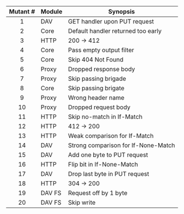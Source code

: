 | Mutant # | Module | Synopsis
|:-:|:--|---
| 1 | DAV | GET handler upon PUT request
| 2 | Core | Default handler returned too early
| 3 | HTTP | 200 -> 412
| 4 | Core | Pass empty output filter
| 5 | Core | Skip 404 Not Found
| 6 | Proxy | Dropped response body
| 7 | Proxy | Skip passing brigade
| 8 | Core | Skip passing brigate
| 9 | Proxy | Wrong header name
| 10 | Proxy | Dropped request body
| 11 | HTTP | Skip no-match in If-Match
| 12 | HTTP | 412 -> 200
| 13 | HTTP | Weak comparison for If-Match
| 14 | DAV | Strong comparison for If-None-Match
| 15 | DAV | Add one byte to PUT request
| 16 | HTTP | Flip bit in If-None-Match
| 17 | DAV | Drop last byte in PUT request
| 18 | HTTP | 304 -> 200
| 19 | DAV FS | Request off by 1 byte
| 20 | DAV FS | Skip write
